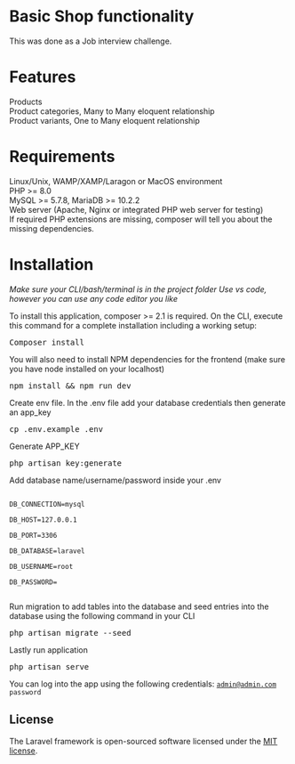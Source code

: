 # Basic Shop functionality
This was done as a Job interview challenge.

# Features

Products<br/>
Product categories, Many to Many eloquent relationship<br/>
Product variants, One to Many eloquent relationship<br/>

# Requirements

Linux/Unix, WAMP/XAMP/Laragon or MacOS environment<br/>
PHP >= 8.0<br/>
MySQL >= 5.7.8, MariaDB >= 10.2.2<br/>
Web server (Apache, Nginx or integrated PHP web server for testing)<br/>
If required PHP extensions are missing, composer will tell you about the missing dependencies.<br/>

# Installation

*Make sure your CLI/bash/terminal is in the project folder*
*Use vs code, however you can use any code editor you like*

To install this application, composer >= 2.1 is required. On the CLI, execute this command for a complete installation including a working setup:

<pre>Composer install</pre>

You will also need to install NPM dependencies for the frontend (make sure you have node installed on your localhost)

<pre>npm install && npm run dev</pre>

Create env file. In the .env file add your database credentials then generate an app_key

<pre>cp .env.example .env</pre>

Generate APP_KEY 

<pre>php artisan key:generate</pre>

Add database name/username/password inside your .env

<code>
DB_CONNECTION=mysql<br/>
DB_HOST=127.0.0.1<br/>
DB_PORT=3306<br/>
DB_DATABASE=laravel<br/>
DB_USERNAME=root<br/>
DB_PASSWORD=<br/>
</code>

Run migration to add tables into the database and seed entries into the database using the following command in your CLI

<pre>php artisan migrate --seed</pre>

Lastly run application

<pre>php artisan serve</pre>

You can log into the app using the following credentials:
<code>admin@admin.com</code>
<code>password</code>


## License

The Laravel framework is open-sourced software licensed under the [MIT license](https://opensource.org/licenses/MIT).
